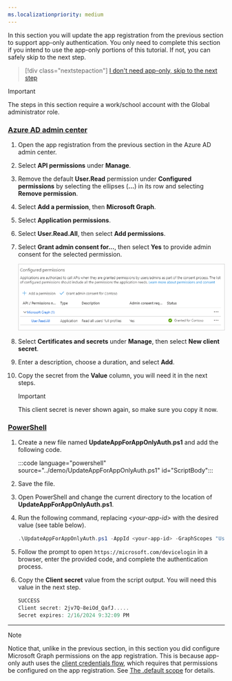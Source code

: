 ```yaml
---
ms.localizationpriority: medium
---
```


<!-- markdownlint-disable MD041 -->

In this section you will update the app registration from the previous section to support app-only authentication. You only need to complete this section if you intend to use the app-only portions of this tutorial. If not, you can safely skip to the next step.

> [!div class="nextstepaction"]
> [I don't need app-only, skip to the next step](?tutorial-step=3)

> [!IMPORTANT]
> The steps in this section require a work/school account with the Global administrator role.

### [Azure AD admin center](#tab/aad)

1. Open the app registration from the previous section in the Azure AD admin center.

1. Select **API permissions** under **Manage**.

1. Remove the default **User.Read** permission under **Configured permissions** by selecting the ellipses (**...**) in its row and selecting **Remove permission**.

1. Select **Add a permission**, then **Microsoft Graph**.

1. Select **Application permissions**.

1. Select **User.Read.All**, then select **Add permissions**.

1. Select **Grant admin consent for...**, then select **Yes** to provide admin consent for the selected permission.

    ![A screenshot of the Configured permissions table after granting admin consent](./images/aad-configured-permissions.png)

1. Select **Certificates and secrets** under **Manage**, then select **New client secret**.

1. Enter a description, choose a duration, and select **Add**.

1. Copy the secret from the **Value** column, you will need it in the next steps.

    > [!IMPORTANT]
    > This client secret is never shown again, so make sure you copy it now.

### [PowerShell](#tab/powershell)

1. Create a new file named **UpdateAppForAppOnlyAuth.ps1** and add the following code.

    :::code language="powershell" source="../demo/UpdateAppForAppOnlyAuth.ps1" id="ScriptBody":::

1. Save the file.

1. Open PowerShell and change the current directory to the location of **UpdateAppForAppOnlyAuth.ps1**.

1. Run the following command, replacing *&lt;your-app-id&gt;* with the desired value (see table below).

    ```powershell
    .\UpdateAppForAppOnlyAuth.ps1 -AppId <your-app-id> -GraphScopes "User.Read.All"
    ```

1. Follow the prompt to open `https://microsoft.com/devicelogin` in a browser, enter the provided code, and complete the authentication process.

1. Copy the **Client secret** value from the script output. You will need this value in the next step.

    ```powershell
    SUCCESS
    Client secret: 2jv7Q~8eiOd_QafJ.....
    Secret expires: 2/16/2024 9:32:09 PM
    ```

---

> [!NOTE]
> Notice that, unlike in the previous section, in this section you did configure Microsoft Graph permissions on the app registration. This is because app-only auth uses the [client credentials flow](https://docs.microsoft.com/azure/active-directory/develop/v2-oauth2-client-creds-grant-flow), which requires that permissions be configured on the app registration. See [The .default scope](https://docs.microsoft.com/azure/active-directory/develop/v2-permissions-and-consent#the-default-scope) for details.
